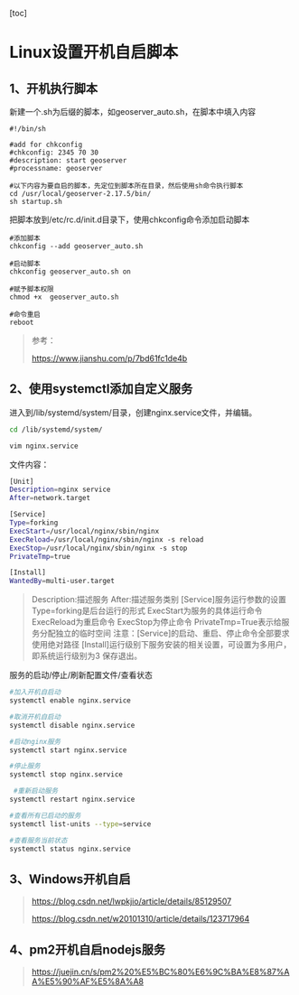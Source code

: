 [toc]
# Linux设置开机自启脚本

## 1、开机执行脚本

新建一个.sh为后缀的脚本，如geoserver_auto.sh，在脚本中填入内容

```shel
#!/bin/sh

#add for chkconfig
#chkconfig: 2345 70 30
#description: start geoserver
#processname: geoserver

#以下内容为要自启的脚本，先定位到脚本所在目录，然后使用sh命令执行脚本
cd /usr/local/geoserver-2.17.5/bin/
sh startup.sh
```

把脚本放到/etc/rc.d/init.d目录下，使用chkconfig命令添加启动脚本

```she
#添加脚本
chkconfig --add geoserver_auto.sh   

#启动脚本
chkconfig geoserver_auto.sh on

#赋予脚本权限
chmod +x  geoserver_auto.sh

#命令重启
reboot 
```

> 参考：
>
> https://www.jianshu.com/p/7bd61fc1de4b

## 2、使用systemctl添加自定义服务

进入到/lib/systemd/system/目录，创建nginx.service文件，并编辑。

```bash
cd /lib/systemd/system/

vim nginx.service

```
文件内容：
```bash
[Unit]
Description=nginx service
After=network.target

[Service]
Type=forking
ExecStart=/usr/local/nginx/sbin/nginx
ExecReload=/usr/local/nginx/sbin/nginx -s reload
ExecStop=/usr/local/nginx/sbin/nginx -s stop
PrivateTmp=true

[Install]
WantedBy=multi-user.target
```

>  Description:描述服务
>  After:描述服务类别
>  [Service]服务运行参数的设置
>  Type=forking是后台运行的形式
>  ExecStart为服务的具体运行命令
>  ExecReload为重启命令
>  ExecStop为停止命令
>  PrivateTmp=True表示给服务分配独立的临时空间
>  注意：[Service]的启动、重启、停止命令全部要求使用绝对路径
>  [Install]运行级别下服务安装的相关设置，可设置为多用户，即系统运行级别为3
>  保存退出。

服务的启动/停止/刷新配置文件/查看状态

```bash
#加入开机自启动
systemctl enable nginx.service

#取消开机自启动
systemctl disable nginx.service

#启动nginx服务
systemctl start nginx.service　

#停止服务
systemctl stop nginx.service　 

 #重新启动服务
systemctl restart nginx.service　

#查看所有已启动的服务
systemctl list-units --type=service  

#查看服务当前状态
systemctl status nginx.service  
```



## 3、Windows开机自启

>https://blog.csdn.net/lwpkjio/article/details/85129507
>
>https://blog.csdn.net/w20101310/article/details/123717964



## 4、pm2开机自启nodejs服务

>https://juejin.cn/s/pm2%20%E5%BC%80%E6%9C%BA%E8%87%AA%E5%90%AF%E5%8A%A8